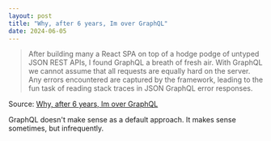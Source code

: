 ```yaml
---
layout: post
title: "Why, after 6 years, Im over GraphQL"
date: 2024-06-05
---
```


> After building many a React SPA on top of a hodge podge of untyped JSON
REST APIs, I found GraphQL a breath of fresh air. With GraphQL we cannot
assume that all requests are equally hard on the server. Any errors
encountered are captured by the framework, leading to the fun task of
reading stack traces in JSON GraphQL error responses.

Source: [Why, after 6 years, Im over GraphQL](
https://bessey.dev/blog/2024/05/24/why-im-over-graphql/)

GraphQL doesn't make sense as a default approach.  It makes sense
sometimes, but infrequently.

